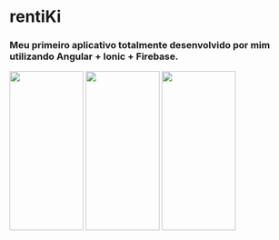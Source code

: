 # rentiKi
### Meu primeiro aplicativo totalmente desenvolvido por mim utilizando Angular + Ionic + Firebase.

<img src="https://github.com/mssdesign/portifolios/blob/main/portifolio_vs1/src/Assets/Mockups/Rentiki/Screenshot_20220119-193740_rentiki_app.jpg?raw=true" width="130" height="280">

<img src="https://github.com/mssdesign/portifolios/blob/main/portifolio_vs1/src/Assets/Mockups/Rentiki/Screenshot_20220119-193831_rentiki_app.jpg?raw=true" width="130" height="280">

<img src="https://github.com/mssdesign/portifolios/blob/main/portifolio_vs1/src/Assets/Mockups/Rentiki/Screenshot_20220119-193804_rentiki_app.jpg?raw=true" width="130" height="280">
